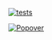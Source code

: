 [![tests](https://github.com/MarkoMelle/t/actions/workflows/tests.yml/badge.svg)](https://github.com/MarkoMelle/t/actions/workflows/tests.yml)

[![Popover](https://github.com/MarkoMelle/t/actions/workflows/main.yml/badge.svg?branch=main)](https://github.com/MarkoMelle/t/actions/workflows/main.yml)

